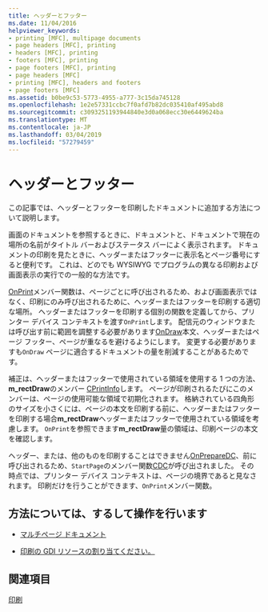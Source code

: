 ```yaml
---
title: ヘッダーとフッター
ms.date: 11/04/2016
helpviewer_keywords:
- printing [MFC], multipage documents
- page headers [MFC], printing
- headers [MFC], printing
- footers [MFC], printing
- page footers [MFC], printing
- page headers [MFC]
- printing [MFC], headers and footers
- page footers [MFC]
ms.assetid: b0be9c53-5773-4955-a777-3c15da745128
ms.openlocfilehash: 1e2e57331ccbc7f0afd7b82dc035410af495abd8
ms.sourcegitcommit: c3093251193944840e3d0a068ecc30e6449624ba
ms.translationtype: MT
ms.contentlocale: ja-JP
ms.lasthandoff: 03/04/2019
ms.locfileid: "57279459"
---
```

# <a name="headers-and-footers"></a>ヘッダーとフッター

この記事では、ヘッダーとフッターを印刷したドキュメントに追加する方法について説明します。

画面のドキュメントを参照するときに、ドキュメントと、ドキュメントで現在の場所の名前がタイトル バーおよびステータス バーによく表示されます。 ドキュメントの印刷を見たときに、ヘッダーまたはフッターに表示名とページ番号にすると便利です。 これは、どのでも WYSIWYG でプログラムの異なる印刷および画面表示の実行での一般的な方法です。

[OnPrint](../mfc/reference/cview-class.md#onprint)メンバー関数は、ページごとに呼び出されるため、および画面表示ではなく、印刷にのみ呼び出されるために、ヘッダーまたはフッターを印刷する適切な場所。 ヘッダーまたはフッターを印刷する個別の関数を定義してから、プリンター デバイス コンテキストを渡す`OnPrint`します。 配信元のウィンドウまたは呼び出す前に範囲を調整する必要があります[OnDraw](../mfc/reference/cview-class.md#ondraw)本文、ヘッダーまたはページ フッター、ページが重なるを避けるようにします。 変更する必要がありますも`OnDraw` ページに適合するドキュメントの量を削減することがあるためです。

補正は、ヘッダーまたはフッターで使用されている領域を使用する 1 つの方法、 **m_rectDraw**のメンバー [CPrintInfo](../mfc/reference/cprintinfo-structure.md)します。 ページが印刷されるたびにこのメンバーは、ページの使用可能な領域で初期化されます。 格納されている四角形のサイズを小さくには、ページの本文を印刷する前に、ヘッダーまたはフッターを印刷する場合**m_rectDraw**ヘッダーまたはフッターで使用されている領域を考慮します。 `OnPrint`を参照できます**m_rectDraw**量の領域は、印刷ページの本文を確認します。

ヘッダー、または、他のものを印刷することはできません[OnPrepareDC](../mfc/reference/cview-class.md#onpreparedc)、前に呼び出されるため、`StartPage`のメンバー関数[CDC](../mfc/reference/cdc-class.md)が呼び出されました。 その時点では、プリンター デバイス コンテキストは、ページの境界であると見なされます。 印刷だけを行うことができます、`OnPrint`メンバー関数。

## <a name="what-do-you-want-to-know-more-about"></a>方法については、するして操作を行います

- [マルチページ ドキュメント](../mfc/multipage-documents.md)

- [印刷の GDI リソースの割り当てください。](../mfc/allocating-gdi-resources.md)

## <a name="see-also"></a>関連項目

[印刷](../mfc/printing.md)
